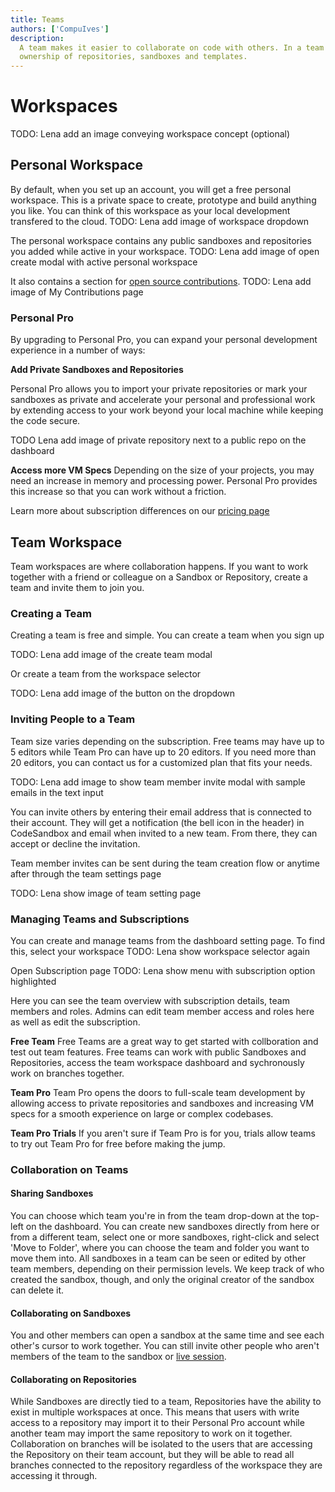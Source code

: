```yaml
---
title: Teams
authors: ['CompuIves']
description:
  A team makes it easier to collaborate on code with others. In a team you share
  ownership of repositories, sandboxes and templates.
---
```


# Workspaces
TODO: Lena add an image conveying workspace concept (optional)
## Personal Workspace

By default, when you set up an account, you will get a free personal workspace. This is a private space to create, prototype and build anything you like. You can think of this workspace as your local development transfered to the cloud. 
TODO: Lena add image of workspace dropdown

The personal workspace contains any public sandboxes and repositories you added while active in your workspace.
TODO: Lena add image of open create modal with active personal workspace 

It also contains a section for [open source contributions](/getting-started/open-source#introducing-contribution-branches). 
TODO: Lena add image of My Contributions page

### Personal Pro
By upgrading to Personal Pro, you can expand your personal development experience in a number of ways: 

**Add Private Sandboxes and Repositories**

Personal Pro allows you to import your private repositories or mark your sandboxes as private and accelerate your personal and professional work by extending access to your work beyond your local machine while keeping the code secure.

TODO Lena add image of private repository next to a public repo on the dashboard

**Access more VM Specs**
Depending on the size of your projects, you may need an increase in memory and processing power. Personal Pro provides this increase so that you can work without a friction.

Learn more about subscription differences on our [pricing page](https://codesandbox.io/pricing) 

## Team Workspace 

Team workspaces are where collaboration happens. 
If you want to work together with a friend or colleague on a Sandbox or Repository, create a team and invite them to join you. 

### Creating a Team

Creating a team is free and simple. You can create a team when you sign up

TODO: Lena add image of the create team modal

Or create a team from the workspace selector

TODO: Lena add image of the button on the dropdown


### Inviting People to a Team

Team size varies depending on the subscription. Free teams may have up to 5 editors while Team Pro can have up to 20 editors. If you need more than 20 editors, you can contact us for a customized plan that fits your needs. 

TODO: Lena add image to show team member invite modal with sample emails in the text input

You can invite others by entering their email address that is connected to their account. They will
get a notification (the bell icon in the header) in CodeSandbox and email when
invited to a new team. From there, they can accept or decline the invitation.

Team member invites can be sent during the team creation flow or anytime after through the team settings page

TODO: Lena show image of team setting page

### Managing Teams and Subscriptions

You can create and manage teams from the dashboard setting page.
To find this, select your workspace
TODO: Lena show workspace selector again

Open Subscription page 
TODO: Lena show menu with subscription option highlighted

Here you can see the team overview with subscription details, team members and roles.
Admins can edit team member access and roles here as well as edit the subscription. 

**Free Team**
Free Teams are a great way to get started with collboration and test out team features. Free teams can work with public Sandboxes and Repositories, access the team workspace dashboard and sychronously work on branches together.


**Team Pro**
Team Pro opens the doors to full-scale team development by allowing access to private repositories and sandboxes and increasing VM specs for a smooth experience on large or complex codebases.

**Team Pro Trials**
If you aren't sure if Team Pro is for you, trials allow teams to try out Team Pro for free before making the jump.


### Collaboration on Teams

#### Sharing Sandboxes

You can choose which team you're in from the team drop-down at the top-left on
the dashboard. You can create new sandboxes directly from here or from a
different team, select one or more sandboxes, right-click and select 'Move to
Folder', where you can choose the team and folder you want to move them into.
All sandboxes in a team can be seen or edited by other team members, depending
on their permission levels. We keep track of who created the sandbox, though,
and only the original creator of the sandbox can delete it.

#### Collaborating on Sandboxes

You and other members can open a sandbox at the same time and see each other's
cursor to work together. You can still invite other people who aren't members of
the team to the sandbox or [live session](/learn/getting-started/collaborate-share).

#### Collaborating on Repositories

While Sandboxes are directly tied to a team, Repositories have the ability to exist in multiple workspaces at once. This means that users with write access to a repository may import it to their Personal Pro account while another team may import the same repository to work on it together. 
Collaboration on branches will be isolated to the users that are accessing the Repository on their team account, but they will be able to read all branches connected to the repository regardless of the workspace they are accessing it through.

 
